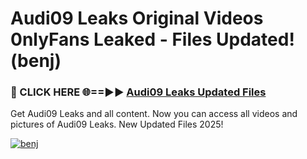 # Audi09 Leaks Original Videos 0nlyFans Leaked - Files Updated! (benj)

<h3>🔴 CLICK HERE 🌐==►► <a href="https://tinyurl.com/3hn5wdd3" rel="nofollow">Audi09 Leaks Updated Files</a></h3>

Get Audi09 Leaks and all content. Now you can access all videos and pictures of Audi09 Leaks. New Updated Files 2025!

[![benj](https://i.imgur.com/4HnBqBT.gif)](https://tinyurl.com/3hn5wdd3)
